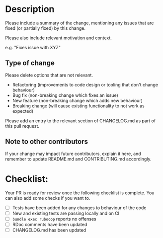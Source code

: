 # Description

Please include a summary of the change, mentioning any issues that are fixed (or partially fixed) by this change.

Please also include relevant motivation and context.

e.g. "Fixes issue with XYZ"

## Type of change

Please delete options that are not relevant.

- Refactoring (improvements to code design or tooling that don't change behaviour)
- Bug fix (non-breaking change which fixes an issue)
- New feature (non-breaking change which adds new behaviour)
- Breaking change (will cause existing functionality to not
  work as expected)

Please add an entry to the relevant section of CHANGELOG.md as part of this pull request.

## Note to other contributors

If your change may impact future contributors, explain it here, and remember to update README.md and CONTRIBUTING.md accordingly.

# Checklist:

Your PR is ready for review once the following checklist is
complete. You can also add some checks if you want to.

- [ ] Tests have been added for any changes to behaviour of the code
- [ ] New and existing tests are passing locally and on CI
- [ ] `bundle exec rubocop` reports no offenses
- [ ] RDoc comments have been updated
- [ ] CHANGELOG.md has been updated
